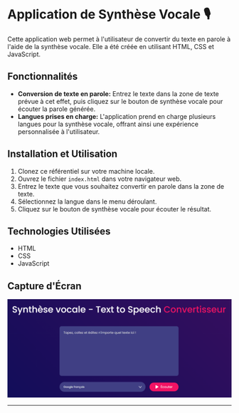 # Application de Synthèse Vocale 🎙

Cette application web permet à l'utilisateur de convertir du texte en parole à l'aide de la synthèse vocale. Elle a été créée en utilisant HTML, CSS et JavaScript.

## Fonctionnalités

- **Conversion de texte en parole:** Entrez le texte dans la zone de texte prévue à cet effet, puis cliquez sur le bouton de synthèse vocale pour écouter la parole générée.
- **Langues prises en charge:** L'application prend en charge plusieurs langues pour la synthèse vocale, offrant ainsi une expérience personnalisée à l'utilisateur.

## Installation et Utilisation

1. Clonez ce référentiel sur votre machine locale.
2. Ouvrez le fichier `index.html` dans votre navigateur web.
3. Entrez le texte que vous souhaitez convertir en parole dans la zone de texte.
4. Sélectionnez la langue dans le menu déroulant.
5. Cliquez sur le bouton de synthèse vocale pour écouter le résultat.

## Technologies Utilisées

- HTML
- CSS
- JavaScript

## Capture d'Écran

![Capture d'écran de l'application](images/imageGit.png)

---


